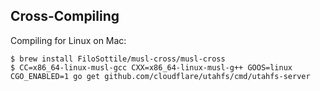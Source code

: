 Cross-Compiling
---------------

Compiling for Linux on Mac:

```
$ brew install FiloSottile/musl-cross/musl-cross
$ CC=x86_64-linux-musl-gcc CXX=x86_64-linux-musl-g++ GOOS=linux CGO_ENABLED=1 go get github.com/cloudflare/utahfs/cmd/utahfs-server
```
